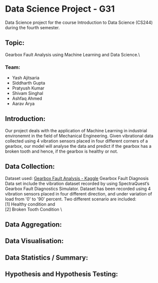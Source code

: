 # Data Science Project - G31

Data Science project for the course Introduction to Data Science (CS244) during the fourth semester.

## Topic:
Gearbox Fault Analysis using Machine Learning and Data Science.\
<!-- add the slides link here -->
<!-- add the youtube video link here -->

### Team:
- Yash Ajitsaria
- Siddharth Gupta
- Pratyush Kumar
- Shivam Singhal 
- Ashfaq Ahmed
- Aarav Arya

## Introduction:
Our project deals with the application of Machine Learning in industrial environemnt in the field of Mechanical Engineering. Given vibrational data collected using 4 vibration sensors placed in four different corners of a gearbox, our model will analyse the data and predict if the gearbox has a broken tooth and hence, if the gearbox is healthy or not. 

## Data Collection:
Dataset used: [Gearbox Fault Analysis - Kaggle](https://www.kaggle.com/brjapon/gearbox-fault-diagnosis)
Gearbox Fault Diagnosis Data set include the vibration dataset recorded by using SpectraQuest’s Gearbox Fault Diagnostics Simulator.
Dataset has been recorded using 4 vibration sensors placed in four different direction, and under variation of load from '0' to '90' percent. Two different scenario are included: \
[1] Healthy condition and \
[2] Broken Tooth Condition \


## Data Aggregation:


## Data Visualisation:


## Data Statistics / Summary:


## Hypothesis and Hypothesis Testing:

